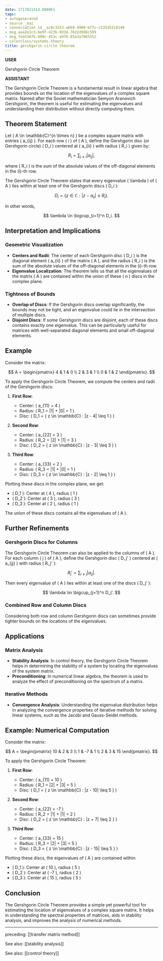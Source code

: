 ```yaml
---
date: 1717831414.808061
tags:
- autogenerated
- source__oai
- conversation_id__ac8c3253-a669-4989-bf7c-c535d52c8140
- msg_aaa2e1c3-6e9f-423b-933d-7632d986c599
- msg_fda5387b-b98c-453c-a976-85a3a7865552
- colorclass/systems-theory
title: gershgorin circle theorem
---
```


**USER**

Gershgorin Circle Theorem


**ASSISTANT**

The Gershgorin Circle Theorem is a fundamental result in linear algebra that provides bounds on the location of the eigenvalues of a complex square matrix. Named after the Soviet mathematician Semyon Aranovich Gershgorin, the theorem is useful for estimating the eigenvalues and understanding their distribution without directly computing them.

## Theorem Statement

Let \( A \in \mathbb{C}^{n \times n} \) be a complex square matrix with entries \( a_{ij} \). For each row \( i \) of \( A \), define the Gershgorin disc (or Gershgorin circle) \( D_i \) centered at \( a_{ii} \) with radius \( R_i \) given by:

$$
R_i = \sum_{j \neq i} |a_{ij}|,
$$

where \( R_i \) is the sum of the absolute values of the off-diagonal elements in the \(i\)-th row.

The Gershgorin Circle Theorem states that every eigenvalue \( \lambda \) of \( A \) lies within at least one of the Gershgorin discs \( D_i \):

$$
D_i = \{ z \in \mathbb{C} : |z - a_{ii}| \leq R_i \}.
$$

In other words,

$$
\lambda \in \bigcup_{i=1}^n D_i.
$$

## Interpretation and Implications

### Geometric Visualization

- **Centers and Radii**: The center of each Gershgorin disc \( D_i \) is the diagonal element \( a_{ii} \) of the matrix \( A \), and the radius \( R_i \) is the sum of the absolute values of the off-diagonal elements in the \(i\)-th row.
- **Eigenvalue Localization**: The theorem tells us that all the eigenvalues of the matrix \( A \) are contained within the union of these \( n \) discs in the complex plane.

### Tightness of Bounds

- **Overlap of Discs**: If the Gershgorin discs overlap significantly, the bounds may not be tight, and an eigenvalue could lie in the intersection of multiple discs.
- **Disjoint Discs**: If some Gershgorin discs are disjoint, each of these discs contains exactly one eigenvalue. This can be particularly useful for matrices with well-separated diagonal elements and small off-diagonal elements.

## Example

Consider the matrix:

$$
A = \begin{pmatrix}
4 & 1 & 0 \\
2 & 3 & 1 \\
0 & 1 & 2
\end{pmatrix}.
$$

To apply the Gershgorin Circle Theorem, we compute the centers and radii of the Gershgorin discs:

1. **First Row**:
   - Center: \( a_{11} = 4 \)
   - Radius: \( R_1 = |1| + |0| = 1 \)
   - Disc: \( D_1 = \{ z \in \mathbb{C} : |z - 4| \leq 1 \} \)

2. **Second Row**:
   - Center: \( a_{22} = 3 \)
   - Radius: \( R_2 = |2| + |1| = 3 \)
   - Disc: \( D_2 = \{ z \in \mathbb{C} : |z - 3| \leq 3 \} \)

3. **Third Row**:
   - Center: \( a_{33} = 2 \)
   - Radius: \( R_3 = |1| + |0| = 1 \)
   - Disc: \( D_3 = \{ z \in \mathbb{C} : |z - 2| \leq 1 \} \)

Plotting these discs in the complex plane, we get:

- \( D_1 \): Center at \( 4 \), radius \( 1 \)
- \( D_2 \): Center at \( 3 \), radius \( 3 \)
- \( D_3 \): Center at \( 2 \), radius \( 1 \)

The union of these discs contains all the eigenvalues of \( A \).

## Further Refinements

### Gershgorin Discs for Columns

The Gershgorin Circle Theorem can also be applied to the columns of \( A \). For each column \( j \) of \( A \), define the Gershgorin disc \( D_j' \) centered at \( a_{jj} \) with radius \( R_j' \):

$$
R_j' = \sum_{i \neq j} |a_{ij}|.
$$

Then every eigenvalue of \( A \) lies within at least one of the discs \( D_j' \):

$$
\lambda \in \bigcup_{j=1}^n D_j'.
$$

### Combined Row and Column Discs

Considering both row and column Gershgorin discs can sometimes provide tighter bounds on the locations of the eigenvalues.

## Applications

### Matrix Analysis

- **Stability Analysis**: In control theory, the Gershgorin Circle Theorem helps in determining the stability of a system by locating the eigenvalues of the system matrix.
- **Preconditioning**: In numerical linear algebra, the theorem is used to analyze the effect of preconditioning on the spectrum of a matrix.

### Iterative Methods

- **Convergence Analysis**: Understanding the eigenvalue distribution helps in analyzing the convergence properties of iterative methods for solving linear systems, such as the Jacobi and Gauss-Seidel methods.

## Example: Numerical Computation

Consider the matrix:

$$
A = \begin{pmatrix}
10 & 2 & 3 \\
1 & -7 & 1 \\
2 & 3 & 15
\end{pmatrix}.
$$

To apply the Gershgorin Circle Theorem:

1. **First Row**:
   - Center: \( a_{11} = 10 \)
   - Radius: \( R_1 = |2| + |3| = 5 \)
   - Disc: \( D_1 = \{ z \in \mathbb{C} : |z - 10| \leq 5 \} \)

2. **Second Row**:
   - Center: \( a_{22} = -7 \)
   - Radius: \( R_2 = |1| + |1| = 2 \)
   - Disc: \( D_2 = \{ z \in \mathbb{C} : |z + 7| \leq 2 \} \)

3. **Third Row**:
   - Center: \( a_{33} = 15 \)
   - Radius: \( R_3 = |2| + |3| = 5 \)
   - Disc: \( D_3 = \{ z \in \mathbb{C} : |z - 15| \leq 5 \} \)

Plotting these discs, the eigenvalues of \( A \) are contained within:

- \( D_1 \): Center at \( 10 \), radius \( 5 \)
- \( D_2 \): Center at \( -7 \), radius \( 2 \)
- \( D_3 \): Center at \( 15 \), radius \( 5 \)

## Conclusion

The Gershgorin Circle Theorem provides a simple yet powerful tool for estimating the location of eigenvalues of a complex square matrix. It helps in understanding the spectral properties of matrices, aids in stability analysis, and improves the analysis of numerical methods.


---

preceding: [[transfer matrix method]]

See also: [[stability analysis]]


See also: [[control theory]]